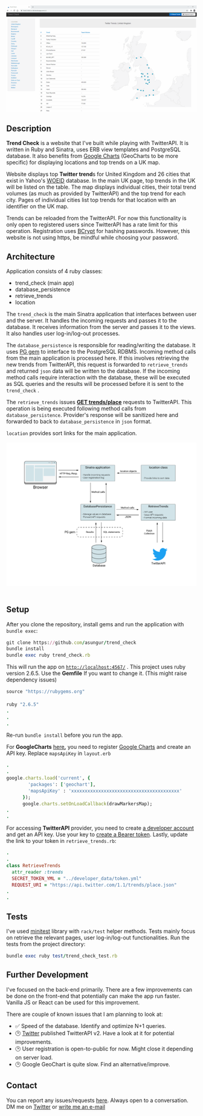 ![Trend Check demo](/public/trend_check_demo.gif)

## Description

**Trend Check** is a website that I've built while playing with TwitterAPI. It is written in Ruby and Sinatra, uses ERB view templates and PostgreSQL database. It also benefits from [Google Charts](https://developers.google.com/chart) (GeoCharts to be more specific) for displaying locations and top trends on a UK map.

Website displays top **Twitter trend**s for United Kingdom and 26 cities that exist in Yahoo's [WOEID](https://en.wikipedia.org/wiki/WOEID) database. In the main UK page, top trends in the UK will be listed on the table. The map displays individual cities, their total trend volumes (as much as provided by TwitterAPI) and the top trend for each city. Pages of individual cities list top trends for that location with an identifier on the UK map.

Trends can be reloaded from the TwitterAPI. For now this functionality is only open to registered users since TwitterAPI has a rate limit for this operation. Registration uses [BCrypt](https://github.com/codahale/bcrypt-ruby) for hashing passwords. However, this website is not using https, be mindful while choosing your password.




## Architecture

Application consists of 4 ruby classes:

- trend_check (main app)
- database_persistence
- retrieve_trends
- location

The `trend_check` is the main Sinatra application that interfaces between user and the server. It handles the incoming requests and passes it to the database. It receives information from the server and passes it to the views. It also handles user log-in/log-out processes.

The `database_persistence` is responsible for reading/writing the database. It uses [PG gem](https://github.com/ged/ruby-pg) to interface to the PostgreSQL RDBMS. Incoming method calls from the main application is processed here. If this involves retrieving the new trends from TwitterAPI, this request is forwarded to `retrieve_trends` and returned `json` data will be written to the database. If the incoming method calls require interaction with the database, these will be executed as SQL queries and the results will be processed before it is sent to the `trend_check` .

The `retrieve_trends` issues **[GET trends/place](https://developer.twitter.com/en/docs/twitter-api/v1/trends/trends-for-location/api-reference/get-trends-place)** requests to TwitterAPI. This operation is being executed following method calls from `database_persistence`. Provider's response will be sanitized here and forwarded to back to `database_persistence` in `json` format.

`location` provides sort links for the main application.
 <br/> 
 <br/> 
![Architecture](/public/Architecture.png)
 <br/> 
 </br> 
## Setup

 After you clone the repository, install gems and run the application with `bundle exec`:

```ruby
git clone https://github.com/asungur/trend_check
bundle install
bundle exec ruby trend_check.rb
```

This will run the app on [`http://localhost:4567/`](http://localhost:4567/) . This project uses ruby version  2.6.5. Use the **Gemfile** If you want to change it. (This might raise dependency issues)

```ruby
source "https://rubygems.org"

ruby "2.6.5"
.
.
.
```

Re-run `bundle install` before you run the app.

For **GoogleCharts** [here](https://github.com/asungur/trend_check/blob/master/views/layout.erb)**,** you need to register [Google Charts](https://developers.google.com/chart) and create an API key. Replace `mapsApiKey` in `layout.erb`

```ruby
.
.
google.charts.load('current', {
        'packages': ['geochart'],
        'mapsApiKey' : 'xxxxxxxxxxxxxxxxxxxxxxxxxxxxxxxxxxxxxxxx'
      });
      google.charts.setOnLoadCallback(drawMarkersMap);
.
.
```

For accessing **TwitterAPI** provider, you need to create [a developer account](https://developer.twitter.com/en/docs) and get an API key. Use your key to [create a Bearer token](https://developer.twitter.com/en/docs/authentication/oauth-2-0/bearer-tokens). Lastly, update the link to your token in `retrieve_trends.rb`:

```ruby
.
.
class RetrieveTrends
  attr_reader :trends
  SECRET_TOKEN_YML = "../developer_data/token.yml"
  REQUEST_URI = "https://api.twitter.com/1.1/trends/place.json"
.
.
```


## Tests

I've used [minitest](https://github.com/seattlerb/minitest) library with `rack/test` helper methods. Tests mainly focus on retrieve the relevant pages, user log-in/log-out functionalities. Run the tests from the project directory:

```ruby
bundle exec ruby test/trend_check_test.rb
```

## Further Development

I've focused on the back-end primarily. There are a few improvements can be done on the front-end that potentially can make the app run faster. Vanilla JS or React can be used for this improvement.

There are couple of known issues that I am planning to look at:

- ✅ Speed of the database. Identify and optimize N+1 queries.
- 🕑 [Twitter](https://github.com/twitter) published TwitterAPI v2. Have a look at it for potential improvements.
- 🕑 User registration is open-to-public for now. Might close it depending on server load.
- 🕑 Google GeoChart is quite slow. Find an alternative/improve.

## Contact

You can report any issues/requests [here](https://github.com/asungur/trend_check/issues). Always open to a conversation. DM me on [Twitter](https://twitter.com/asungur_) or [write me an e-mail](mailto:sunguralican@gmail.com)
